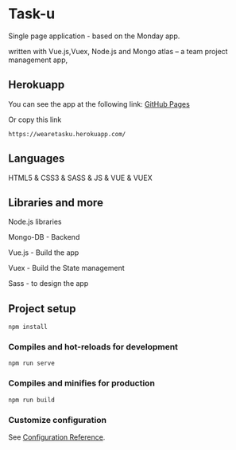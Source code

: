 # Task-u
Single page application - based on the Monday app.

written with Vue.js,Vuex, Node.js and Mongo atlas – a team project management app, 

## Herokuapp
You can see the app at the following link:
[GitHub Pages](https://wearetasku.herokuapp.com/)

Or copy this link

`https://wearetasku.herokuapp.com/`

## Languages 
HTML5 & CSS3 & SASS & JS & VUE & VUEX

## Libraries and more
Node.js libraries

Mongo-DB - Backend

Vue.js - Build the app

Vuex - Build the State management

Sass - to design the app

## Project setup
```
npm install
```

### Compiles and hot-reloads for development
```
npm run serve
```

### Compiles and minifies for production
```
npm run build
```

### Customize configuration
See [Configuration Reference](https://cli.vuejs.org/config/).
